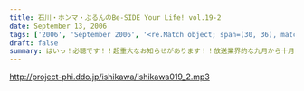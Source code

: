 ```yaml
---
title: 石川・ホンマ・ぶるんのBe-SIDE Your Life! vol.19-2
date: September 13, 2006
tags: ['2006', 'September 2006', '<re.Match object; span=(30, 36), match='vol.19'>']
draft: false
summary: はいっ！必聴です！！超重大なお知らせがあります！！放送業界的な九月から十月にかけてのこのシーズン・・・いろいろあるのです！！ますますの応援をお願いしたい内容となっています。NAMAE
---
```


http://project-phi.ddo.jp/ishikawa/ishikawa019_2.mp3
